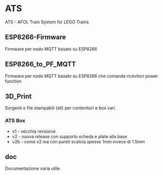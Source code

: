 # ATS
ATS - AFOL Train System for LEGO Trains

## ESP8266-Firmware
Firmware per nodo MQTT basato su ESP8266

## ESP8266_to_PF_MQTT
Firmware per nodo MQTT basato su ESP8266 che comanda ricevitori power function

## 3D_Print
Sorgenti e file stampabili (stl) per contenitori e box vari.

### ATS Box
* v1 - vecchia revisione 
* v2 - nuova release con supporto scheda e plate alla base
* v2b - come v2 ma con pareti scatola spesse 1mm invece di 1.5mm

## doc
Documentazione varia utile
